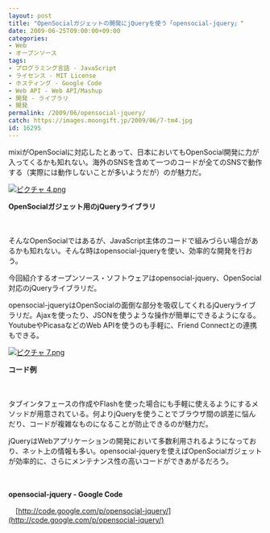 ```yaml
---
layout: post
title: "OpenSocialガジェットの開発にjQueryを使う「opensocial-jquery」"
date: 2009-06-25T09:00:00+09:00
categories:
- Web
- オープンソース
tags: 
- プログラミング言語 - JavaScript
- ライセンス - MIT License
- ホスティング - Google Code
- Web API - Web API/Mashup
- 開発 - ライブラリ
- 開発
permalink: /2009/06/opensocial-jquery/
catch: https://images.moongift.jp/2009/06/7-tm4.jpg
id: 16295
---
```

mixiがOpenSocialに対応したとあって、日本においてもOpenSocial開発に力が入ってくるかも知れない。海外のSNSを含めて一つのコードが全てのSNSで動作する（実際には動作しないことが多いようだが）のが魅力だ。

  

[![ピクチャ 4.png](https://images.moongift.jp/2009/06/4-tm1.jpg)](https://images.moongift.jp/2009/06/42.png)  
  
**OpenSocialガジェット用のjQueryライブラリ**

  

　

  

そんなOpenSocialではあるが、JavaScript主体のコードで組みづらい場合があるかも知れない。そんな時はopensocial-jqueryを使い、効率的な開発を行おう。

  

今回紹介するオープンソース・ソフトウェアはopensocial-jquery、OpenSocial対応のjQueryライブラリだ。

  
<!--more-->

opensocial-jqueryはOpenSocialの面倒な部分を吸収してくれるjQueryライブラリだ。Ajaxを使ったり、JSONを使うような操作が簡単にできるようになる。YoutubeやPicasaなどのWeb APIを使うのも手軽に、Friend Connectとの連携もできる。

  

[![ピクチャ 7.png](https://images.moongift.jp/2009/06/7-tm4.jpg)](https://images.moongift.jp/2009/06/76.png)  
  
**コード例**

  

　

  

タブインタフェースの作成やFlashを使った場合にも手軽に使えるようにするメソッドが用意されている。何よりjQueryを使うことでブラウザ間の誤差に悩んだり、コードが複雑なものになることが防止できるのが魅力だ。

  

jQueryはWebアプリケーションの開発において多数利用されるようになっており、ネット上の情報も多い。opensocial-jqueryを使えばOpenSocialガジェットが効率的に、さらにメンテナンス性の高いコードができあがるだろう。

  

　

  

**opensocial-jquery - Google Code**  
  
　[http://code.google.com/p/opensocial-jquery/](http://code.google.com/p/opensocial-jquery/)

  
